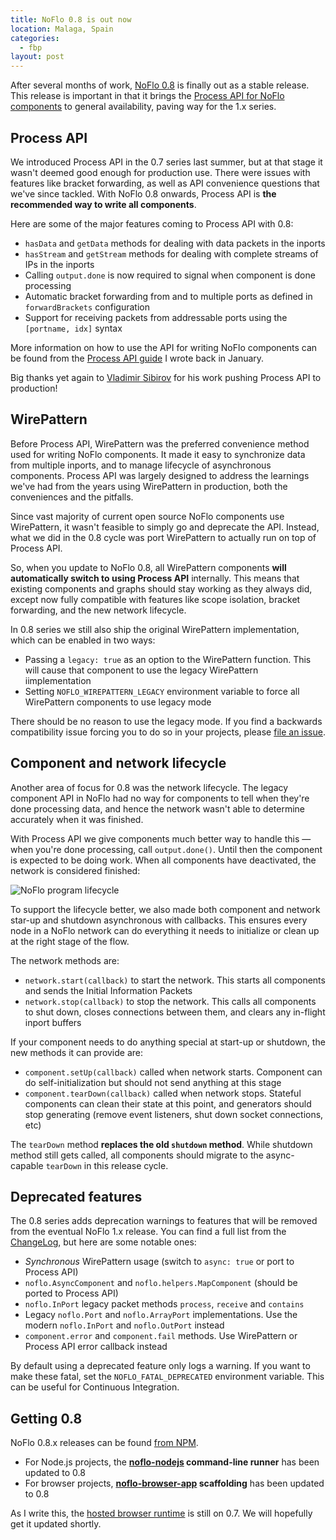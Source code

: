 ```yaml
---
title: NoFlo 0.8 is out now
location: Malaga, Spain
categories:
  - fbp
layout: post
---
```

After several months of work, [NoFlo 0.8](https://noflojs.org) is finally out as a stable release. This release is important in that it brings the [Process API for NoFlo components](/blog/noflo-process-api/) to general availability, paving way for the 1.x series.

## Process API

We introduced Process API in the 0.7 series last summer, but at that stage it wasn't deemed good enough for production use. There were issues with features like bracket forwarding, as well as API convenience questions that we've since tackled. With NoFlo 0.8 onwards, Process API is **the recommended way to write all components**.

Here are some of the major features coming to Process API with 0.8:

* `hasData` and `getData` methods for dealing with data packets in the inports
* `hasStream` and `getStream` methods for dealing with complete streams of IPs in the inports
* Calling `output.done` is now required to signal when component is done processing
* Automatic bracket forwarding from and to multiple ports as defined in `forwardBrackets` configuration
* Support for receiving packets from addressable ports using the `[portname, idx]` syntax

More information on how to use the API for writing NoFlo components can be found from the [Process API guide](/blog/noflo-process-api/) I wrote back in January.

Big thanks yet again to [Vladimir Sibirov](https://github.com/trustmaster) for his work pushing Process API to production!

## WirePattern

Before Process API, WirePattern was the preferred convenience method used for writing NoFlo components. It made it easy to synchronize data from multiple inports, and to manage lifecycle of asynchronous components. Process API was largely designed to address the learnings we've had from the years using WirePattern in production, both the conveniences and the pitfalls.

Since vast majority of current open source NoFlo components use WirePattern, it wasn't feasible to simply go and deprecate the API. Instead, what we did in the 0.8 cycle was port WirePattern to actually run on top of Process API.

So, when you update to NoFlo 0.8, all WirePattern components **will automatically switch to using Process API** internally. This means that existing components and graphs should stay working as they always did, except now fully compatible with features like scope isolation, bracket forwarding, and the new network lifecycle.

In 0.8 series we still also ship the original WirePattern implementation, which can be enabled in two ways:

* Passing a `legacy: true` as an option to the WirePattern function. This will cause that component to use the legacy WirePattern iimplementation
* Setting `NOFLO_WIREPATTERN_LEGACY` environment variable to force all WirePattern components to use legacy mode

There should be no reason to use the legacy mode. If you find a backwards compatibility issue forcing you to do so in your projects, please [file an issue](https://github.com/noflo/noflo/issues).

## Component and network lifecycle

Another area of focus for 0.8 was the network lifecycle. The legacy component API in NoFlo had no way for components to tell when they're done processing data, and hence the network wasn't able to determine accurately when it was finished.

With Process API we give components much better way to handle this &mdash; when you're done processing, call `output.done()`. Until then the component is expected to be doing work. When all components have deactivated, the network is considered finished:

![NoFlo program lifecycle](https://d2vqpl3tx84ay5.cloudfront.net/a17b8582-fc33-11e5-9826-a722b90913ce.png)

To support the lifecycle better, we also made both component and network star-up and shutdown asynchronous with callbacks. This ensures every node in a NoFlo network can do everything it needs to initialize or clean up at the right stage of the flow.

The network methods are:

* `network.start(callback)` to start the network. This starts all components and sends the Initial Information Packets
* `network.stop(callback)` to stop the network. This calls all components to shut down, closes connections between them, and clears any in-flight inport buffers

If your component needs to do anything special at start-up or shutdown, the new methods it can provide are:

* `component.setUp(callback)` called when network starts. Component can do self-initialization but should not send anything at this stage
* `component.tearDown(callback)` called when network stops. Stateful components can clean their state at this point, and generators should stop generating (remove event listeners, shut down socket connections, etc)

The `tearDown` method **replaces the old `shutdown` method**. While shutdown method still gets called, all components should migrate to the async-capable `tearDown` in this release cycle.

## Deprecated features

The 0.8 series adds deprecation warnings to features that will be removed from the eventual NoFlo 1.x release. You can find a full list from the [ChangeLog](https://github.com/noflo/noflo/blob/master/CHANGES.md), but here are some notable ones:

* _Synchronous_ WirePattern usage (switch to `async: true` or port to Process API)
* `noflo.AsyncComponent` and `noflo.helpers.MapComponent` (should be ported to Process API)
* `noflo.InPort` legacy packet methods `process`, `receive` and `contains`
* Legacy `noflo.Port` and `noflo.ArrayPort` implementations. Use the modern `noflo.InPort` and `noflo.OutPort` instead
* `component.error` and `component.fail` methods. Use WirePattern or Process API error callback instead

By default using a deprecated feature only logs a warning. If you want to make these fatal, set the `NOFLO_FATAL_DEPRECATED` environment variable. This can be useful for Continuous Integration.

## Getting 0.8

NoFlo 0.8.x releases can be found [from NPM](https://www.npmjs.com/package/noflo).

* For Node.js projects, the **[noflo-nodejs](https://www.npmjs.com/package/noflo-nodejs) command-line runner** has been updated to 0.8
* For browser projects, **[noflo-browser-app](https://github.com/noflo/noflo-browser-app) scaffolding** has been updated to 0.8

As I write this, the [hosted browser runtime](https://noflojs.org/noflo-browser/everything.html) is still on 0.7. We will hopefully get it updated shortly.
